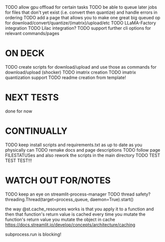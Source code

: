 TODO allow gpu offload for certain tasks
TODO be able to queue later jobs for files that don't yet exist (i.e. convert then quantize) and handle errors in ordering
TODO add a page that allows you to make one great big queued op for download/convert/quantize/(imatrix)/upload/etc
TODO LLaMA-Factory integration
TODO Lilac integration?
TODO support further cli options for relevant commands/pages

# ON DECK
TODO create scripts for download/upload and use those as commands for download/upload (shocker)
TODO imatrix creation
TODO imatrix quantization support
TODO readme creation from template!

# NEXT TESTS
done for now

# CONTINUALLY
TODO keep install scripts and requirements.txt as up to date as you physically can
TODO remake docs and page descriptions
TODO follow page FILESTATUSes and also rework the scripts in the main directory
TODO TEST TEST TEST!!!

# WATCH OUT FOR/NOTES
TODO keep an eye on streamlit-process-manager
TODO thread safety? threading.Thread(target=process_queue, daemon=True).start()

the way @st.cache_resources works is that you apply it to a function and then that function's return value is cached
every time you mutate the function's return value you mutate the object in cache
https://docs.streamlit.io/develop/concepts/architecture/caching

subprocess.run is blocking!